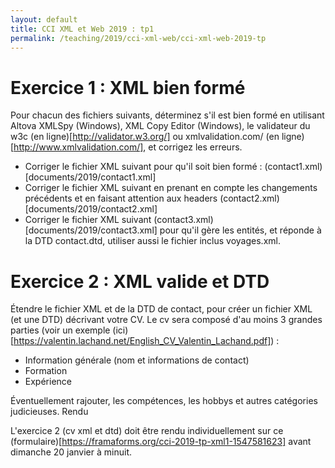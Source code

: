 ```yaml
---
layout: default
title: CCI XML et Web 2019 : tp1
permalink: /teaching/2019/cci-xml-web/cci-xml-web-2019-tp
---
```


# Exercice 1 : XML bien formé

Pour chacun des fichiers suivants, déterminez s'il est bien formé en utilisant Altova XMLSpy (Windows), XML Copy Editor (Windows), le validateur du w3c (en ligne)[http://validator.w3.org/] ou xmlvalidation.com/ (en ligne)[http://www.xmlvalidation.com/], et corrigez les erreurs.

* Corriger le fichier XML suivant pour qu'il soit bien formé : (contact1.xml)[documents/2019/contact1.xml]
* Corriger le fichier XML suivant en prenant en compte les changements précédents et en faisant attention aux headers (contact2.xml)[documents/2019/contact2.xml]
* Corriger le fichier XML suivant (contact3.xml)[documents/2019/contact3.xml] pour qu'il gère les entités, et réponde à la DTD contact.dtd, utiliser aussi le fichier inclus voyages.xml.

# Exercice 2 : XML valide et DTD

Étendre le fichier XML et de la DTD de contact, pour créer un fichier XML (et une DTD) décrivant votre CV. Le cv sera composé d'au moins 3 grandes parties (voir un exemple (ici)[https://valentin.lachand.net/English_CV_Valentin_Lachand.pdf]) :

* Information générale (nom et informations de contact)
* Formation
* Expérience

Éventuellement rajouter, les compétences, les hobbys et autres catégories judicieuses.
Rendu

L'exercice 2 (cv xml et dtd) doit être rendu individuellement sur ce (formulaire)[https://framaforms.org/cci-2019-tp-xml1-1547581623] avant dimanche 20 janvier à minuit.

